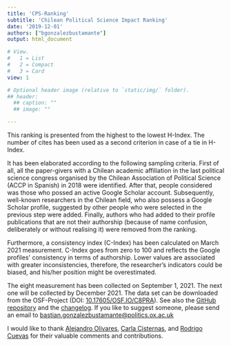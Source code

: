 ```yaml
---
title: 'CPS-Ranking'
subtitle: 'Chilean Political Science Impact Ranking'
date: '2019-12-01'
authors: ["bgonzalezbustamante"]
output: html_document

# View.
#   1 = List
#   2 = Compact
#   3 = Card
view: 1

# Optional header image (relative to `static/img/` folder).
## header:
  ## caption: ""
  ## image: ""

---
```


This ranking is presented from the highest to the lowest H-Index. The number of cites has been used as a second criterion in case of a tie in H-Index.

It has been elaborated according to the following sampling criteria. First of all, all the paper-givers with a Chilean academic affiliation in the last political science congress organised by the Chilean Association of Political Science (ACCP in Spanish) in 2018 were identified. After that, people considered was those who possed an active <i class="ai ai-google-scholar"></i> Google Scholar account. Subsequently, well-known researchers in the Chilean field, who also possess a Google Scholar profile, suggested by other people who were selected in the previous step were added. Finally, authors who had added to their profile publications that are not their authorship (because of name confusion, deliberately or without realising it) were removed from the ranking.

Furthermore, a consistency index (C-Index) has been calculated on March 2021 measurement. C-Index goes from zero to 100 and reflects the Google profiles' consistency in terms of authorship. Lower values are associated with greater inconsistencies, therefore, the researcher’s indicators could be biased, and his/her position might be overestimated. 

The eight measurement has been collected on September 1, 2021. The next one will be collected by December 2021. The data set can be downloaded from the <i class="ai ai-osf"></i> OSF-Project (DOI: [10.17605/OSF.IO/C8PRA](http://doi.org/10.17605/OSF.IO/C8PRA)). See also the <i class="fab fa-github-alt"></i> [GitHub repository](https://github.com/bgonzalezbustamante/CPS-Ranking) and the [changelog](https://github.com/bgonzalezbustamante/CPS-Ranking/blob/master/CHANGELOG.md). If you like to suggest someone, please send an email to <i class="fas fa-envelope"></i> bastian.gonzalezbustamante@politics.ox.ac.uk 

I would like to thank [Alejandro Olivares](/authors/aolivares/), [Carla Cisternas](/authors/ccisternas/), and [Rodrigo Cuevas](/authors/rcuevas/) for their valuable comments and contributions. 
